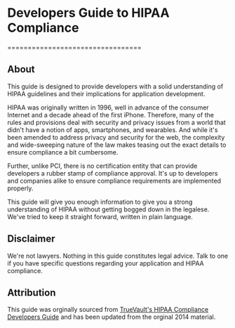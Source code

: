 # Developers Guide to HIPAA Compliance
=================================

## About

This guide is designed to provide developers with a solid understanding of HIPAA guidelines and their implications for application development. 

HIPAA was originally written in 1996, well in advance of the consumer Internet and a decade ahead of the first iPhone. Therefore, many of the rules and provisions deal with security and privacy issues from a world that didn't have a notion of apps, smartphones, and wearables. And while it's been amended to address privacy and security for the web, the complexity and wide-sweeping nature of the law makes teasing out the exact details to ensure compliance a bit cumbersome. 

Further, unlike PCI, there is no certification entity that can provide developers a rubber stamp of compliance approval. It's up to developers and companies alike to ensure compliance requirements are implemented properly. 

This guide will give you enough information to give you a strong understanding of HIPAA without getting bogged down in the legalese. We've tried to keep it straight forward, written in plain language.

## Disclaimer

We're not lawyers. Nothing in this guide constitutes legal advice. Talk to one if you have specific questions regarding your application and HIPAA compliance.

## Attribution
This guide was orginally sourced from [TrueVault's HIPAA Compliance Developers Guide](https://github.com/truevault/hipaa-compliance-developers-guide/) and has been updated from the orginal 2014 material.
